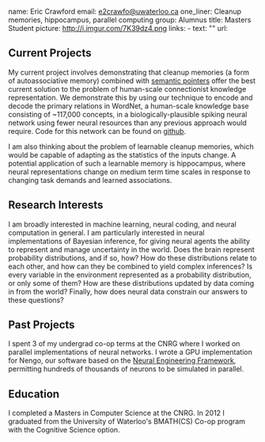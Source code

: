 name: Eric Crawford
email: e2crawfo@uwaterloo.ca
one_liner: Cleanup memories, hippocampus, parallel computing
group: Alumnus
title: Masters Student
picture: http://i.imgur.com/7K39dz4.png
links:
    - text: ""
      url:

## Current Projects
My current project involves demonstrating that cleanup memories (a form of autoassociative memory) combined with [semantic pointers](http://compneuro.uwaterloo.ca/research/spa/semantic-pointer-architecture.html) offer the best current solution to the problem of human-scale connectionist knowledge representation. We demonstrate this by using our technique to encode and decode the primary relations in WordNet, a human-scale knowledge base consisting of ~117,000 concepts, in a biologically-plausible spiking neural network using fewer neural resources than any previous approach would require. Code for this network can be found on [github](https://github.com/e2crawfo/cleanup-scaling).

I am also thinking about the problem of learnable cleanup memories, which would be capable of adapting as the statistics of the inputs change. A potential application of such a learnable memory is hippocampus, where neural representations change on medium term time scales in response to changing task demands and learned associations.

## Research Interests
I am broadly interested in machine learning, neural coding, and neural computation in general. I am particularly interested in neural implementations of Bayesian inference, for giving neural agents the ability to represent and manage uncertainty in the world. Does the brain represent probability distributions, and if so, how? How do these distributions relate to each other, and how can they be combined to yield complex inferences? Is every variable in the environment represented as a probability distribution, or only some of them? How are these distributions updated by data coming in from the world? Finally, how does neural data constrain our answers to these questions?

## Past Projects
I spent 3 of my undergrad co-op terms at the CNRG where I worked on parallel implementations of neural networks. I wrote a GPU implementation for Nengo, our software based on the [Neural Engineering Framework](http://compneuro.uwaterloo.ca/research/nef.html), permitting hundreds of thousands of neurons to be simulated in parallel.

## Education
I completed a Masters in Computer Science at the CNRG. In 2012 I graduated from the University of Waterloo's BMATH(CS) Co-op program with the Cognitive Science option.

